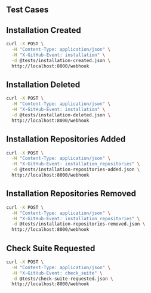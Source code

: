 ## Test Cases

## Installation Created

```sh
curl -X POST \
  -H "Content-Type: application/json" \
  -H "X-GitHub-Event: installation" \
  -d @tests/installation-created.json \
  http://localhost:8000/webhook
```

## Installation Deleted

```sh
curl -X POST \
  -H "Content-Type: application/json" \
  -H "X-GitHub-Event: installation" \
  -d @tests/installation-deleted.json \
  http://localhost:8000/webhook
```

## Installation Repositories Added

```sh
curl -X POST \
  -H "Content-Type: application/json" \
  -H "X-GitHub-Event: installation_repositories" \
  -d @tests/installation-repositories-added.json \
  http://localhost:8000/webhook
```

## Installation Repositories Removed

```sh
curl -X POST \
  -H "Content-Type: application/json" \
  -H "X-GitHub-Event: installation_repositories" \
  -d @tests/installation-repositories-removed.json \
  http://localhost:8000/webhook
```

## Check Suite Requested

```sh
curl -X POST \
  -H "Content-Type: application/json" \
  -H "X-GitHub-Event: check_suite" \
  -d @tests/check-suite-requested.json \
  http://localhost:8000/webhook
```
